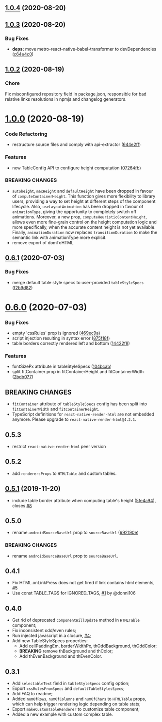 ## [1.0.4](https://github.com/native-html/table-plugin/compare/v1.0.3...v1.0.4) (2020-08-20)

## [1.0.3](https://github.com/native-html/table-plugin/compare/v1.0.2...v1.0.3) (2020-08-20)


### Bug Fixes

* **deps:** move metro-react-native-babel-transformer to devDependencies ([c64e4c0](https://github.com/native-html/table-plugin/commit/c64e4c05e60347e4d403da3f2711cbeb684d6e78))

## [1.0.2](https://github.com/native-html/table-plugin/compare/v1.0.0...v1.0.2) (2020-08-19)

### Chore

Fix misconfigured repository field in package.json, responsible for bad relative links resolutions in npmjs and changelog generators.

# [1.0.0](https://github.com/native-html/table-plugin/compare/v0.6.1...v1.0.0) (2020-08-19)

### Code Refactoring

* restructure source files and comply with api-extractor ([644e2ff](https://github.com/native-html/table-plugin/commit/644e2ff653d5abff979a72ea6cee733227b0baf6))


### Features

* new TableConfig API to configure height computation ([07264fb](https://github.com/native-html/table-plugin/commit/07264fb6233d47cb23ce559c54b83c983e778021))


### BREAKING CHANGES

* `autoheight`, `maxHeight` and `defaultHeight` have been
dropped in favour of `computeContainerHeight`. This function gives more
flexibility to library users, providing a way to set height at different
steps of the component lifecycle. Also, `useLayoutAnimation` has been
dropped in favour of `animationType`, giving the opportunity to completely
switch off animations. Moreover, a new prop, `computeHeuristicContentHeight`,
allows even more fine-grain control on the height computation logic and
more specifically, when the accurate content height is not yet available.
Finally, `animationDuration` now replaces `transitionDuration` to make the
semantic link with animationType more explicit.
* remove export of domToHTML


## [0.6.1](https://github.com/native-html/table-plugin/compare/v0.6.0...v0.6.1) (2020-07-03)


### Bug Fixes

* merge default table style specs to user-provided `tableStyleSpecs` ([f2b9d82](https://github.com/native-html/table-plugin/commit/f2b9d82c8d5f3019e95a872e4e24d3e8052a0a0d))

# [0.6.0](https://github.com/native-html/table-plugin/compare/v0.5.1...v0.6.0) (2020-07-03)


### Bug Fixes

* empty 'cssRules' prop is ignored ([469ec9a](https://github.com/native-html/table-plugin/commit/469ec9a0665735e64790df9f3724a8411fbe1d83))
* script injection resulting in syntax error ([875f18f](https://github.com/native-html/table-plugin/commit/875f18f2f24cdc1db6ee79a9487495ecddd92d15))
* table borders correctly rendered left and bottom ([14422f8](https://github.com/native-html/table-plugin/commit/14422f84cbe2c4e89315119624cd2cc6aeb46198))


### Features

* fontSizePx attribute in tableStyleSpecs ([104bcab](https://github.com/native-html/table-plugin/commit/104bcab4bbcb2ffe56f41b87cdc743170dc72614))
* split fitContainer prop in fitContainerHeight and fitContainerWidth ([2bdb077](https://github.com/native-html/table-plugin/commit/2bdb0779fd31ca8ef3021938545bed7ca2e77fa6))

## BREAKING CHANGES

- `fitContainer` attribute of `tableStyleSpecs` config has been split into `fitContainerWidth` and `fitContainerHeight`.
- TypeScript definitions for `react-native-render-html` are not embedded anymore. Please upgrade to `react-native-render-html@4.2.1`.


## 0.5.3

- restrict `react-native-render-html` peer version

## 0.5.2

- add `renderersProps` to `HTMLTable` and custom tables.

## [0.5.1](https://github.com/native-html/table-plugin/compare/v0.4.0...v0.5.1) (2019-11-20)

* include table border attribute when computing table's height ([5fe4a94](https://github.com/native-html/table-plugin/commit/5fe4a94d8489e33575ea64bc94b6f2a738e12d6a)), closes [#8](https://github.com/native-html/table-plugin/issues/8)

## 0.5.0

* rename `androidSourceBaseUrl` prop to `sourceBaseUrl` ([692190e](https://github.com/native-html/table-plugin/commit/692190ea440faa75b4c33bbc66a9d2d0cd1cdcdc))

### BREAKING CHANGES

* rename `androidSourceBaseUrl` prop to `sourceBaseUrl`.

## 0.4.1

- Fix HTML.onLinkPress does not get fired if link contains html elements, [#5](https://github.com/jsamr/react-native-render-html-table-bridge/issues/5)
- Use const TABLE_TAGS for IGNORED_TAGS, [#1](https://github.com/jsamr/react-native-render-html-table-bridge/pull/1) by @donni106

## 0.4.0

- Get rid of deprecated `componentWillUpdate` method in `HTMLTable` component;
- Fix inconsistent odd/even rules;
- Run injected javascript in a closure, [#4](https://github.com/jsamr/react-native-render-html-table-bridge/issues/4);
- Add new TableStyleSpecs properties:
    - Add cellPaddingEm, borderWidthPx, thOddBackground, thOddColor;
    - **BREAKING** remove thBackground and thColor;
    - Add thEvenBackground and thEvenColor.

## 0.3.1

- Add `selectableText` field in `tableStyleSpecs` config option;
- Export `cssRulesFromSpecs` and `defaultTableStylesSpecs`;
- Add FAQ to readme;
- Added `numOfRows`, `numOfColumns` and `numOfChars` to `HTMLTable` props, which can help trigger rendering logic depending on table stats;
- Export `makeCustomTableRenderer` to customize table component;
- Added a new example with custom complex table.
